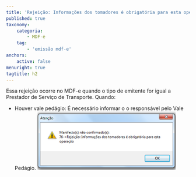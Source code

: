 ```yaml
---
title: 'Rejeição: Informações dos tomadores é obrigatória para esta operação'
published: true
taxonomy:
    categoria:
        - MDF-e
    tag:
        - 'emissão mdf-e'
anchors:
    active: false
menuright: true
tagtitle: h2
---
```


Essa rejeição ocorre no MDF-e quando o tipo de emitente for igual a Prestador de Serviço de Transporte. Quando:

* Houver vale pedágio: É necessário informar o o responsável pelo Vale Pedágio.
![](MDF-e_Rejeicao.png)